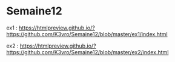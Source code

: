 # Semaine12

ex1 : https://htmlpreview.github.io/?https://github.com/K3vro/Semaine12/blob/master/ex1/index.html

ex2 : https://htmlpreview.github.io/?https://github.com/K3vro/Semaine12/blob/master/ex2/index.html

